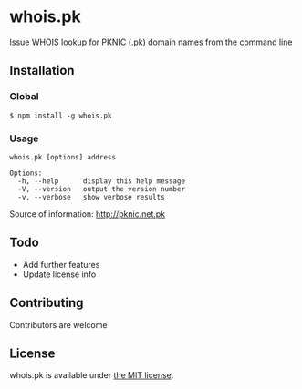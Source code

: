 whois.pk
========

Issue WHOIS lookup for PKNIC (.pk) domain names from the command line

## Installation

### Global

    $ npm install -g whois.pk

### Usage

    whois.pk [options] address

    Options:
      -h, --help      display this help message
      -V, --version   output the version number
      -v, --verbose   show verbose results  

Source of information: http://pknic.net.pk

## Todo

* Add further features
* Update license info

## Contributing

Contributors are welcome

## License

whois.pk is available under [the MIT license](https://github.com/jgthms/bulma/blob/master/LICENSE).
